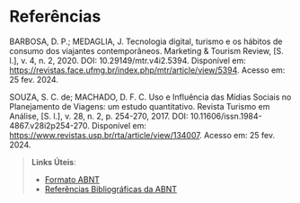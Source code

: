 # Referências

BARBOSA, D. P.; MEDAGLIA, J. Tecnologia digital, turismo e os hábitos de consumo dos viajantes contemporâneos. Marketing & Tourism Review, [S. l.], v. 4, n. 2, 2020. DOI: 10.29149/mtr.v4i2.5394. Disponível em: https://revistas.face.ufmg.br/index.php/mtr/article/view/5394. Acesso em: 25 fev. 2024.

SOUZA, S. C. de; MACHADO, D. F. C. Uso e Influência das Mídias Sociais no Planejamento de Viagens: um estudo quantitativo. Revista Turismo em Análise, [S. l.], v. 28, n. 2, p. 254-270, 2017. DOI: 10.11606/issn.1984-4867.v28i2p254-270. Disponível em: https://www.revistas.usp.br/rta/article/view/134007. Acesso em: 25 fev. 2024.

> **Links Úteis**:
> - [Formato ABNT](https://www.normastecnicas.com/abnt/trabalhos-academicos/referencias/)
> - [Referências Bibliográficas da ABNT](https://comunidade.rockcontent.com/referencia-bibliografica-abnt/)
